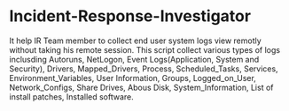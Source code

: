 # Incident-Response-Investigator
It help IR Team member to collect end user system logs view remotly without taking his remote session.
This script collect various types of logs inclusding Autoruns, NetLogon, Event Logs(Application, System and Security), Drivers, Mapped_Drivers, Process, Scheduled_Tasks, Services, Environment_Variables, User Information, Groups, Logged_on_User, Network_Configs, Share Drives, Abous Disk, System_Information, List of install patches, Installed software.

